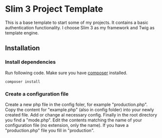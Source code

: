 # Slim 3 Project Template

This is a base template to start some of my projects. It contains a basic authentication functionality. I choose Slim 3 as my framework and Twig as template engine.

## Installation
### Install dependencies
Run following code. Make sure you have [composer](https://getcomposer.org/) installed.

```
composer install
```
### Create a configuration file
Create a new php file in the config foler, for example "production.php". Copy the content for "example.php" (also in config folder) into your newly created file. Add or change al necessary config. Finally in the root directory you find a "mode.php". Edit the contents matching the name of your configuration file (no extension, only the name). If you have a "production.php" file you fill in "production".
